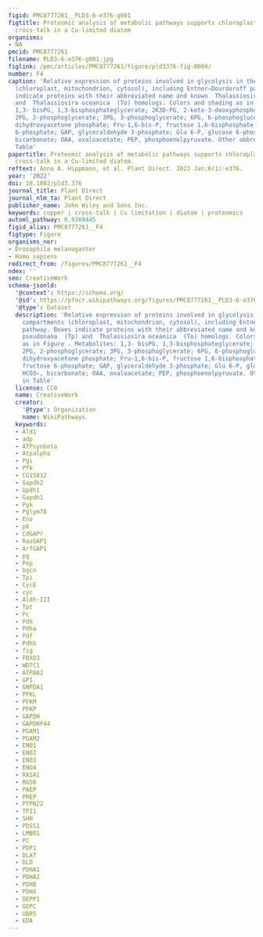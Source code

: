 ```yaml
---
figid: PMC8777261__PLD3-6-e376-g001
figtitle: Proteomic analysis of metabolic pathways supports chloroplast–mitochondria
  cross‐talk in a Cu‐limited diatom
organisms:
- NA
pmcid: PMC8777261
filename: PLD3-6-e376-g001.jpg
figlink: /pmc/articles/PMC8777261/figure/pld3376-fig-0004/
number: F4
caption: 'Relative expression of proteins involved in glycolysis in the three compartments
  (chloroplast, mitochondrion, cytosol), including Entner–Dourdoroff pathway. Boxes
  indicate proteins with their abbreviated name and known  Thalassiosira pseudonana  (Tp)
  and  Thalassiosira oceanica  (To) homologs. Colors and shading as in Figure . Metabolites:
  1,3‐ bisPG, 1,3‐bisphosphateglycerate; 2K3D‐PG, 2‐keto‐3‐deoxyphosphogluconate;
  2PG, 2‐phosphoglycerate; 3PG, 3‐phosphoglycerate; 6PG, 6‐phosphogluconate; DHAP,
  dihydroxyacetone phosphate; Fru‐1,6‐bis‐P, fructose 1,6‐bisphosphate; Fru‐6P, fructose
  6‐phosphate; GAP, glyceraldehyde 3‐phosphate; Glu 6‐P, glucose 6‐phosphate; HCO3−,
  bicarbonate; OAA, oxaloacetate; PEP, phosphoenolpyruvate. Other abbreviations in
  Table'
papertitle: Proteomic analysis of metabolic pathways supports chloroplast–mitochondria
  cross‐talk in a Cu‐limited diatom.
reftext: Anna A. Hippmann, et al. Plant Direct. 2022 Jan;6(1):e376.
year: '2022'
doi: 10.1002/pld3.376
journal_title: Plant Direct
journal_nlm_ta: Plant Direct
publisher_name: John Wiley and Sons Inc.
keywords: copper | cross‐talk | Cu limitation | diatom | proteomics
automl_pathway: 0.9369445
figid_alias: PMC8777261__F4
figtype: Figure
organisms_ner:
- Drosophila melanogaster
- Homo sapiens
redirect_from: /figures/PMC8777261__F4
ndex: ''
seo: CreativeWork
schema-jsonld:
  '@context': https://schema.org/
  '@id': https://pfocr.wikipathways.org/figures/PMC8777261__PLD3-6-e376-g001.html
  '@type': Dataset
  description: 'Relative expression of proteins involved in glycolysis in the three
    compartments (chloroplast, mitochondrion, cytosol), including Entner–Dourdoroff
    pathway. Boxes indicate proteins with their abbreviated name and known  Thalassiosira
    pseudonana  (Tp) and  Thalassiosira oceanica  (To) homologs. Colors and shading
    as in Figure . Metabolites: 1,3‐ bisPG, 1,3‐bisphosphateglycerate; 2K3D‐PG, 2‐keto‐3‐deoxyphosphogluconate;
    2PG, 2‐phosphoglycerate; 3PG, 3‐phosphoglycerate; 6PG, 6‐phosphogluconate; DHAP,
    dihydroxyacetone phosphate; Fru‐1,6‐bis‐P, fructose 1,6‐bisphosphate; Fru‐6P,
    fructose 6‐phosphate; GAP, glyceraldehyde 3‐phosphate; Glu 6‐P, glucose 6‐phosphate;
    HCO3−, bicarbonate; OAA, oxaloacetate; PEP, phosphoenolpyruvate. Other abbreviations
    in Table'
  license: CC0
  name: CreativeWork
  creator:
    '@type': Organization
    name: WikiPathways
  keywords:
  - Ald1
  - adp
  - ATPsynbeta
  - Atpalpha
  - Pgi
  - Pfk
  - CG15812
  - Gapdh2
  - Gpdh1
  - Gapdh1
  - Pgk
  - Pglym78
  - Eno
  - pk
  - CdGAPr
  - RasGAP1
  - ArfGAP1
  - pg
  - Pep
  - bgcn
  - Tpi
  - CycE
  - cyc
  - Aldh-III
  - Tpt
  - Pc
  - Pdh
  - Pdha
  - Pdf
  - Pdhb
  - fig
  - FBXO3
  - WDTC1
  - ATP8A2
  - GPI
  - GNPDA1
  - PFKL
  - PFKM
  - PFKP
  - GAPDH
  - GAPDHP44
  - PGAM1
  - PGAM2
  - ENO1
  - ENO2
  - ENO3
  - ENO4
  - RASA1
  - RGS6
  - PAEP
  - PREP
  - PTPN22
  - TPI1
  - SHH
  - PDSS1
  - LMBR1
  - PC
  - PDP1
  - DLAT
  - DLD
  - PDHA1
  - PDHA2
  - PDHB
  - PDHX
  - DEPP1
  - GOPC
  - UBR5
  - EDA
---
```

